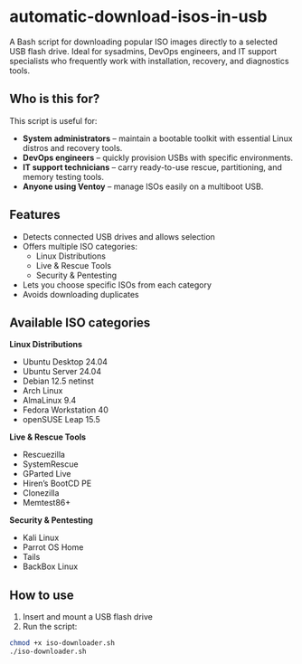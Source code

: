 # automatic-download-isos-in-usb

A Bash script for downloading popular ISO images directly to a selected USB flash drive. Ideal for sysadmins, DevOps engineers, and IT support specialists who frequently work with installation, recovery, and diagnostics tools.

## Who is this for?

This script is useful for:

- **System administrators** – maintain a bootable toolkit with essential Linux distros and recovery tools.
- **DevOps engineers** – quickly provision USBs with specific environments.
- **IT support technicians** – carry ready-to-use rescue, partitioning, and memory testing tools.
- **Anyone using Ventoy** – manage ISOs easily on a multiboot USB.

## Features

- Detects connected USB drives and allows selection
- Offers multiple ISO categories:
  - Linux Distributions
  - Live & Rescue Tools
  - Security & Pentesting
- Lets you choose specific ISOs from each category
- Avoids downloading duplicates

## Available ISO categories

**Linux Distributions**
- Ubuntu Desktop 24.04
- Ubuntu Server 24.04
- Debian 12.5 netinst
- Arch Linux
- AlmaLinux 9.4
- Fedora Workstation 40
- openSUSE Leap 15.5

**Live & Rescue Tools**
- Rescuezilla
- SystemRescue
- GParted Live
- Hiren’s BootCD PE
- Clonezilla
- Memtest86+

**Security & Pentesting**
- Kali Linux
- Parrot OS Home
- Tails
- BackBox Linux

## How to use

1. Insert and mount a USB flash drive
2. Run the script:

```bash
chmod +x iso-downloader.sh
./iso-downloader.sh
```
